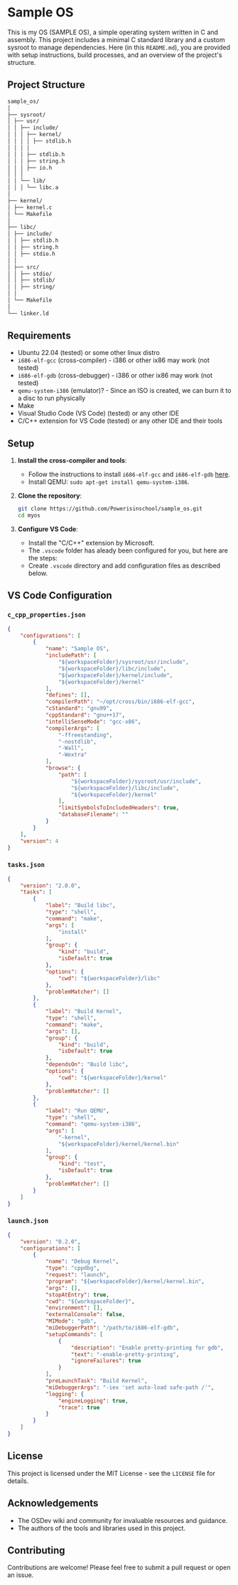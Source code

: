 # Sample OS
This is my OS (SAMPLE OS), a simple operating system written in C and assembly.
This project includes a minimal C standard library and a custom sysroot to manage dependencies.
Here (in this `README.md`), you are provided with setup instructions, build processes, and an
overview of the project's structure.

## Project Structure
```bash
sample_os/
│
├── sysroot/
│ ├── usr/
│ │ ├── include/
│ │ │ ├── kernel/
│ │ │ │ ├── stdlib.h
│ │ │ │ 
│ │ │ ├── stdlib.h
│ │ │ ├── string.h
│ │ │ ├── io.h
│ │ │ 
│ │ └── lib/
│ │ │ └── libc.a
│
├── kernel/
│ ├── kernel.c
│ └── Makefile
│
├── libc/
│ ├── include/
│ │ ├── stdlib.h
│ │ ├── string.h
│ │ ├── stdio.h
│ │
│ ├── src/
│ │ ├── stdio/
│ │ ├── stdlib/
│ │ ├── string/
│ │
│ └── Makefile
│
└── linker.ld
```


## Requirements
- Ubuntu 22.04 (tested) or some other linux distro
- `i686-elf-gcc` (cross-compiler) - i386 or other ix86 may work (not tested)
- `i686-elf-gdb` (cross-debugger) - i386 or other ix86 may work (not tested)
- `qemu-system-i386` (emulator)? - Since an ISO is created, we can burn it to a disc to run physically
- Make
- Visual Studio Code (VS Code) (tested) or any other IDE
- C/C++ extension for VS Code (tested) or any other IDE and their tools

## Setup

1. **Install the cross-compiler and tools**:
    - Follow the instructions to install `i686-elf-gcc` and `i686-elf-gdb` [here](https://wiki.osdev.org/GCC_Cross-Compiler).
    - Install QEMU: `sudo apt-get install qemu-system-i386`.

2. **Clone the repository**:
    ```bash
    git clone https://github.com/Powerisinschool/sample_os.git
    cd myos
    ```

3. **Configure VS Code**:
    - Install the "C/C++" extension by Microsoft.
    - The `.vscode` folder has aleady been configured for you, but here are the steps:
    - Create `.vscode` directory and add configuration files as described below.

## VS Code Configuration

### `c_cpp_properties.json`

```json
{
    "configurations": [
        {
            "name": "Sample OS",
            "includePath": [
                "${workspaceFolder}/sysroot/usr/include",
                "${workspaceFolder}/libc/include",
                "${workspaceFolder}/kernel/include",
                "${workspaceFolder}/kernel"
            ],
            "defines": [],
            "compilerPath": "~/opt/cross/bin/i686-elf-gcc",
            "cStandard": "gnu99",
            "cppStandard": "gnu++17",
            "intelliSenseMode": "gcc-x86",
            "compilerArgs": [
                "-ffreestanding",
                "-nostdlib",
                "-Wall",
                "-Wextra"
            ],
            "browse": {
                "path": [
                    "${workspaceFolder}/sysroot/usr/include",
                    "${workspaceFolder}/libc/include",
                    "${workspaceFolder}/kernel"
                ],
                "limitSymbolsToIncludedHeaders": true,
                "databaseFilename": ""
            }
        }
    ],
    "version": 4
}
```

### `tasks.json`
```json
{
    "version": "2.0.0",
    "tasks": [
        {
            "label": "Build libc",
            "type": "shell",
            "command": "make",
            "args": [
                "install"
            ],
            "group": {
                "kind": "build",
                "isDefault": true
            },
            "options": {
                "cwd": "${workspaceFolder}/libc"
            },
            "problemMatcher": []
        },
        {
            "label": "Build Kernel",
            "type": "shell",
            "command": "make",
            "args": [],
            "group": {
                "kind": "build",
                "isDefault": true
            },
            "dependsOn": "Build libc",
            "options": {
                "cwd": "${workspaceFolder}/kernel"
            },
            "problemMatcher": []
        },
        {
            "label": "Run QEMU",
            "type": "shell",
            "command": "qemu-system-i386",
            "args": [
                "-kernel",
                "${workspaceFolder}/kernel/kernel.bin"
            ],
            "group": {
                "kind": "test",
                "isDefault": true
            },
            "problemMatcher": []
        }
    ]
}
```
### `launch.json`
```json
{
    "version": "0.2.0",
    "configurations": [
        {
            "name": "Debug Kernel",
            "type": "cppdbg",
            "request": "launch",
            "program": "${workspaceFolder}/kernel/kernel.bin",
            "args": [],
            "stopAtEntry": true,
            "cwd": "${workspaceFolder}",
            "environment": [],
            "externalConsole": false,
            "MIMode": "gdb",
            "miDebuggerPath": "/path/to/i686-elf-gdb",
            "setupCommands": [
                {
                    "description": "Enable pretty-printing for gdb",
                    "text": "-enable-pretty-printing",
                    "ignoreFailures": true
                }
            ],
            "preLaunchTask": "Build Kernel",
            "miDebuggerArgs": "-iex 'set auto-load safe-path /'",
            "logging": {
                "engineLogging": true,
                "trace": true
            }
        }
    ]
}
```

## License
This project is licensed under the MIT License - see the `LICENSE` file for details.

## Acknowledgements
- The OSDev wiki and community for invaluable resources and guidance.
- The authors of the tools and libraries used in this project.

## Contributing
Contributions are welcome! Please feel free to submit a pull request or open an issue.
